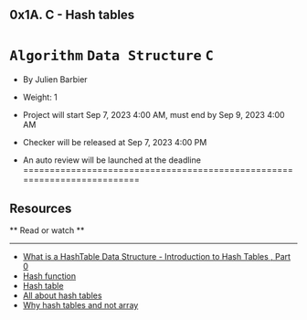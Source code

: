 ## 0x1A. C - Hash tables
`Algorithm` `Data Structure` `C`
=========================================================================
-  By Julien Barbier

-  Weight: 1

-  Project will start Sep 7, 2023 4:00 AM, must end by Sep 9, 2023 4:00 AM

-  Checker will be released at Sep 7, 2023 4:00 PM

-  An auto review will be launched at the deadline
=========================================================================

## Resources

** Read or watch **
___________________

- [What is a HashTable Data Structure - Introduction to Hash Tables , Part 0](https://intranet.alxswe.com/rltoken/IQVfdxJlS6jhAgcuUoCseg)
-  [Hash function](https://intranet.alxswe.com/rltoken/ZKpRI_FxOxAz80Onpfy0Ew)
-  [Hash table](https://intranet.alxswe.com/rltoken/mxjKpEfAw3E5B8S3inPuHQ)
-  [All about hash tables](https://intranet.alxswe.com/rltoken/3RwwAqmpGJpMiBa7BE9fAQ)
-  [Why hash tables and not array](https://intranet.alxswe.com/rltoken/OgO7uga3PIaCTMtTzYCY3g)
